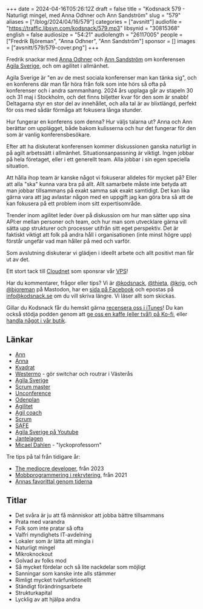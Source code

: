 +++
date = 2024-04-16T05:26:12Z
draft = false
title = "Kodsnack 579 - Naturligt mingel, med Anna Odhner och Ann Sandström"
slug = "579"
aliases = ["/blog/2024/04/16/579"]
categories = ["avsnitt"]
audiofile = "https://traffic.libsyn.com/kodsnack/579.mp3"
libsynid = "30815368"
english = false
audiosize = "54:21"
audiolength = "26117005"
people = ["Fredrik Björeman", "Anna Odhner", "Ann Sandström"]
sponsor = []
images = ["avsnitt/579/579-cover.png"]
+++

Fredrik snackar med [Anna Odhner](https://www.linkedin.com/in/annaodhner/) och [Ann Sandström](https://www.linkedin.com/in/ann-sandstr%C3%B6m-09414a/) om konferensen [Agila Sverige](https://agilasverige.se/), och om agilitet i allmänhet.

Agila Sverige är "en av de mest sociala konferenser man kan tänka sig", och en konferens där man får höra från folk som inte hörs så ofta på konferenser och i andra sammanhang. 2024 års upplaga går av stapeln 30 och 31 maj i Stockholm, och det finns biljetter kvar för den som är snabb! Deltagarna styr en stor del av innehållet, och alla tal är av blixtlängd, perfekt för oss med sådär förmåga att fokusera långa stunder.

Hur fungerar en konferens som denna? Hur väljs talarna ut? Anna och Ann berättar om upplägget, både bakom kulisserna och hur det fungerar för den som är vanlig konferensbesökare.

Efter att ha diskuterat konferensen kommer diskussionen ganska naturligt in på agilt arbetssätt i allmänhet. Situationsanpassning är viktigt. Ingen jobbar på hela företaget, eller i ett generellt team. Alla jobbar i sin egen speciella situation.

Att hålla ihop team är kanske något vi fokuserar alldeles för mycket på? Eller att alla "ska" kunna vara bra på allt. Allt samarbete måste inte betyda att man jobbar tillsammans på exakt samma sak exakt samtidigt. Det kan lika gärna vara att jag avlastar någon med en uppgift jag kan göra bra så att de kan fokusera på ett problem inom sitt expertisområde.

Trender inom agilitet leder över på diskussion om hur man sätter upp sina API:er mellan personer och team, och hur man som utvecklare gärna vill sätta upp strukturer och processer utifrån sitt eget perspektiv. Det är faktiskt viktigt att folk på andra håll i organisationen (inte minst högre upp) förstår ungefär vad man håller på med och varför.

Som avslutning diskuterar vi glädjen i ideellt arbete och allt positivt man får ut av det.

Ett stort tack till [Cloudnet](https://www.cloudnet.se) som sponsrar vår [VPS](https://en.wikipedia.org/wiki/Virtual_private_server)!

Har du kommentarer, frågor eller tips? Vi är [@kodsnack](https://social.podsnack.se/@kodsnack), [@thieta](https://6510.nu/@thieta), [@krig](https://6510.nu/@krig), och [@bjoreman](https://toot.cafe/@bjoreman) på Mastodon, har en [sida på Facebook](https://www.facebook.com/) och epostas på [info@kodsnack.se](mailto:info@kodsnack.se) om du vill skriva längre. Vi läser allt som skickas.

Gillar du Kodsnack får du hemskt gärna [recensera oss i iTunes](https://itunes.apple.com/se/podcast/kodsnack/id561631498?l=en)! Du kan också stödja podden genom att <a href="https://ko-fi.com/kodsnack" rel="payment">ge oss en kaffe (eller två!) på Ko-fi</a>, eller [handla något i vår butik](https://shop.spreadshirt.se/kodsnack/).

## Länkar

- [Ann](https://www.linkedin.com/in/ann-sandstr%C3%B6m-09414a/)
- [Anna](https://www.linkedin.com/in/annaodhner/)
- [Kvadrat](https://www.kvadrat.se/)
- [Westermo](https://www.westermo.com/se) - gör switchar och routrar i Västerås
- [Agila Sverige](https://agilasverige.se/)
- [Scrum master](https://www.scrum.org/resources/what-is-a-scrum-master)
- [Unconference](https://en.wikipedia.org/wiki/Unconference)
- [Odenplan](https://sv.wikipedia.org/wiki/Odenplan)
- [Agilitet](https://en.wikipedia.org/wiki/Agile_software_development)
- [Agil coach](https://www.toptal.com/project-managers/agile/what-is-an-agile-coach)
- [Scrum](https://en.wikipedia.org/wiki/Scrum_%28software_development%29)
- [SAFE](https://en.wikipedia.org/wiki/Scaled_agile_framework)
- [Agila Sverige på Youtube](https://www.youtube.com/results?search_query=agila+sverige)
- [Jantelagen](https://sv.wikipedia.org/wiki/Jantelagen)
- [Micael Dahlen](https://micaeldahlen.com/) - "lyckoprofessorn"

Tre tips på tal från tidigare år:

- [The mediocre developer](https://www.youtube.com/watch?v=dH8696F1c20), från 2023
- [Mobbprogrammering i rekrytering](https://www.youtube.com/watch?v=tV6lPH1YXvs&list=PLPgj-n9WAUvaDL4kS7gX5Ka1hUQTRovow&index=20), från 2021
- [Annas favorittal genom tiderna](https://youtu.be/mY-CNwT7fuI?si=3Dvf1b6vpUo0MKoZ&t=1233)

## Titlar

- Det svåra är ju att få människor att jobba bättre tillsammans
- Prata med varandra
- Folk som inte pratar så ofta
- Valfri myndighets IT-avdelning
- Lokaler som är lätta att mingla i
- Naturligt mingel
- Mikroknockout
- Golvad av folks mod
- Så mycket fördelar och så lite nackdelar som möjligt
- Sanningar som kanske inte alls stämmer
- Rimligt mycket tvärfunktionellt
- Ständigt förändringsarbete
- Strukturkapital
- Lycklig av att hjälpa andra
